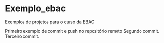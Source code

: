 # Exemplo_ebac
Exemplos de projetos para o curso da EBAC

Primeiro exemplo de commit e push no repositório remoto
Segundo commit.
Terceiro commit.

